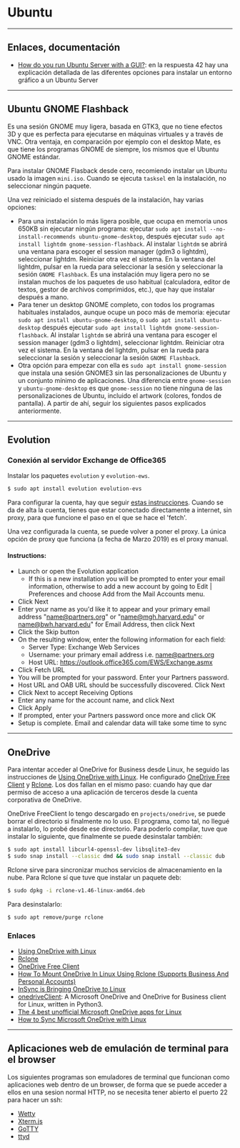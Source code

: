 # Ubuntu

---

## Enlaces, documentación

* [How do you run Ubuntu Server with a GUI?](https://askubuntu.com/questions/53822/how-do-you-run-ubuntu-server-with-a-gui): en la respuesta 42 hay una explicación detallada de las diferentes opciones para instalar un entorno gráfico a un Ubuntu Server

---

## Ubuntu GNOME Flashback

Es una sesión GNOME muy ligera, basada en GTK3, que no tiene efectos 3D y que es perfecta para ejecutarse en máquinas virtuales y a través de VNC. Otra ventaja, en comparación por ejemplo con el desktop Mate, es que tiene los programas GNOME de siempre, los mismos que el Ubuntu GNOME estándar.

Para instalar GNOME Flasback desde cero, recomiendo instalar un Ubuntu usado la imagen `mini.iso`. Cuando se ejecuta `tasksel` en la instalación, no seleccionar ningún paquete.

Una vez reiniciado el sistema después de la instalación, hay varias opciones:

* Para una instalación lo más ligera posible, que ocupa en memoria unos 650KB sin ejecutar ningún programa: ejecutar `sudo apt install --no-install-recommends ubuntu-gnome-desktop`, después ejecutar `sudo apt install lightdm gnome-session-flashback`. Al instalar `lightdm` se abrirá una ventana para escoger el session manager (gdm3 o lightdm), seleccionar lightdm. Reiniciar otra vez el sistema. En la ventana del lightdm, pulsar en la rueda para seleccionar la sesión y seleccionar la sesión `GNOME Flashback`. Es una instalación muy ligera pero no se instalan muchos de los paquetes de uso habitual (calculadora, editor de textos, gestor de archivos comprimidos, etc.), que hay que instalar después a mano.
* Para tener un desktop GNOME completo, con todos los programas habituales instalados, aunque ocupe un poco más de memoria: ejecutar `sudo apt install ubuntu-gnome-desktop`, o `sudo apt install ubuntu-desktop` después ejecutar `sudo apt install lightdm gnome-session-flashback`. Al instalar `lightdm` se abrirá una ventana para escoger el session manager (gdm3 o lightdm), seleccionar lightdm. Reiniciar otra vez el sistema. En la ventana del lightdm, pulsar en la rueda para seleccionar la sesión y seleccionar la sesión `GNOME Flashback`.
* Otra opción para empezar con ella es `sudo apt install gnome-session` que instala una sesión GNOME3 sin las personalizaciones de Ubuntu y un conjunto mínimo de aplicaciones. Una diferencia entre `gnome-session` y `ubuntu-gnome-desktop` es que `gnome-session` no tiene ninguna de las personalizaciones de Ubuntu, incluido el artwork (colores, fondos de pantalla). A partir de ahí, seguir los siguientes pasos explicados anteriormente.

---

## Evolution

### Conexión al servidor Exchange de Office365

Instalar los paquetes `evolution` y `evolution-ews`.

```bash
$ sudo apt install evolution evolution-evs
```

Para configurar la cuenta, hay que seguir [estas instrucciones](https://rc.partners.org/kb/article/2702). Cuando se da de alta la cuenta, tienes que estar conectado directamente a internet, sin proxy, para que funcione el paso en el que se hace el 'fetch'.

Una vez configurada la cuenta, se puede volver a poner el proxy. La única opción de proxy que funciona (a fecha de Marzo 2019) es el proxy manual.

#### Instructions:

* Launch or open the Evolution application
    * If this is a new installation you will be prompted to enter your email information, otherwise to add a new account by going to Edit | Preferences and choose Add from the Mail Accounts menu.
* Click Next
* Enter your name as you'd like it to appear and your primary email address "name@partners.org" or "name@mgh.harvard.edu" or name@bwh.harvard.edu" for Email Address, then click Next
* Click the Skip button
* On the resulting window, enter the following information for each field:
    * Server Type: Exchange Web Services
    * Username: your primary email address i.e. name@partners.org
    * Host URL: https://outlook.office365.com/EWS/Exchange.asmx
* Click Fetch URL
* You will be prompted for your password. Enter your Partners password.
* Host URL and OAB URL should be successfully discovered. Click Next
* Click Next to accept Receiving Options
* Enter any name for the account name, and click Next
* Click Apply
* If prompted, enter your Partners password once more and click OK
* Setup is complete. Email and calendar data will take some time to sync

---

## OneDrive

Para intentar acceder al OneDrive for Business desde Linux, he seguido las instrucciones de [Using OneDrive with Linux](https://www.phillipsj.net/posts/using-onedrive-with-linux). He configurado [OneDrive Free Client](https://github.com/skilion/onedrive) y [Rclone](https://rclone.org/). Los dos fallan en el mismo paso: cuando hay que dar permiso de acceso a una aplicación de terceros desde la cuenta corporativa de OneDrive.

OneDrive FreeClient lo tengo descargado en `projects/onedrive`, se puede borrar el directorio si finalmente no lo uso. El programa, como tal, no llegué a instalarlo, lo probé desde ese directorio. Para poderlo compilar, tuve que instalar lo siguiente, que finalmente se puede desinstalar también:

```bash
$ sudo apt install libcurl4-openssl-dev libsqlite3-dev
$ sudo snap install --classic dmd && sudo snap install --classic dub
```

Rclone sirve para sincronizar muchos servicios de almacenamiento en la nube. Para Rclone sí que tuve que instalar un paquete deb:

```bash
$ sudo dpkg -i rclone-v1.46-linux-amd64.deb
```

Para desinstalarlo:

```bash
$ sudo apt remove/purge rclone
```

### Enlaces

* [Using OneDrive with Linux](https://www.phillipsj.net/posts/using-onedrive-with-linux)
* [Rclone](https://rclone.org/)
* [OneDrive Free Client](https://github.com/skilion/onedrive)
* [How To Mount OneDrive In Linux Using Rclone (Supports Business And Personal Accounts)](https://www.linuxuprising.com/2018/07/how-to-mount-onedrive-in-linux-using.html)
* [InSync is Bringing OneDrive to Linux](https://www.omgubuntu.co.uk/2019/02/insync-support-onedrive-linux-client)
* [onedriveClient](https://github.com/derrix060/onedriveClient): A Microsoft OneDrive and OneDrive for Business client for Linux, written in Python3.
* [The 4 best unofficial Microsoft OneDrive apps for Linux](https://www.addictivetips.com/ubuntu-linux-tips/best-unofficial-microsoft-onedrive-apps-for-linux/)
* [How to Sync Microsoft OneDrive with Linux](https://www.maketecheasier.com/sync-onedrive-linux/)

---

## Aplicaciones web de emulación de terminal para el browser

Los siguientes programas son emuladores de terminal que funcionan como aplicaciones web dentro de un browser, de forma que se puede acceder a ellos en una sesion normal HTTP, no se necesita tener abierto el puerto 22 para hacer un ssh:

* [Wetty](https://github.com/krishnasrinivas/wetty)
* [Xterm.js](https://github.com/xtermjs/xterm.js)
* [GoTTY](https://github.com/yudai/gotty)
* [ttyd](https://github.com/tsl0922/ttyd)
